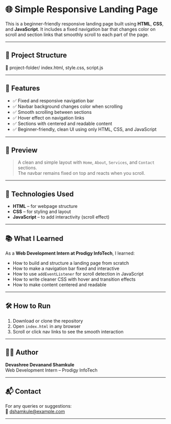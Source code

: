 # 🌐 Simple Responsive Landing Page

This is a beginner-friendly responsive landing page built using **HTML**, **CSS**, and **JavaScript**. It includes a fixed navigation bar that changes color on scroll and section links that smoothly scroll to each part of the page.

---

## 📁 Project Structure

📁 project-folder/
index.html,
style.css,
script.js

---

## 🚀 Features

- ✅ Fixed and responsive navigation bar  
- ✅ Navbar background changes color when scrolling  
- ✅ Smooth scrolling between sections  
- ✅ Hover effect on navigation links  
- ✅ Sections with centered and readable content  
- ✅ Beginner-friendly, clean UI using only HTML, CSS, and JavaScript  

---

## 📸 Preview

> A clean and simple layout with `Home`, `About`, `Services`, and `Contact` sections.  
> The navbar remains fixed on top and reacts when you scroll.

---

## 🔧 Technologies Used

- **HTML** – for webpage structure  
- **CSS** – for styling and layout  
- **JavaScript** – to add interactivity (scroll effect)

---

## 📚 What I Learned

As a **Web Development Intern at Prodigy InfoTech**, I learned:
- How to build and structure a landing page from scratch
- How to make a navigation bar fixed and interactive
- How to use `addEventListener` for scroll detection in JavaScript
- How to write cleaner CSS with hover and transition effects
- How to make content centered and readable

---

## 🛠️ How to Run

1. Download or clone the repository  
2. Open `index.html` in any browser  
3. Scroll or click nav links to see the smooth interaction

---

## 🧑‍💻 Author

**Devashree Devanand Shamkule**  
Web Development Intern – Prodigy InfoTech

---

## 📬 Contact

For any queries or suggestions:  
📧 dshamkule@example.com

---

